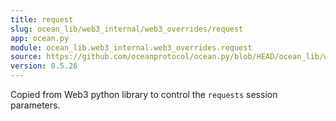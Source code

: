 ```yaml
---
title: request
slug: ocean_lib/web3_internal/web3_overrides/request
app: ocean.py
module: ocean_lib.web3_internal.web3_overrides.request
source: https://github.com/oceanprotocol/ocean.py/blob/HEAD/ocean_lib/web3_internal/web3_overrides/request.py
version: 0.5.26
---
```

Copied from Web3 python library to control the `requests` session parameters.

